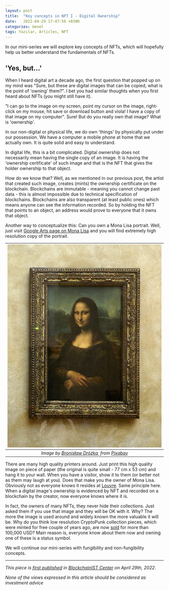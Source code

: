 ```yaml
---
layout: post
title:  "Key concepts in NFT I - Digital Ownership"
date:   2022-04-29 17:47:56 +0300
categories: Genel
tags: Yazılar, Articles, NFT
---
```


In our mini-series we will explore key concepts of NFTs, which will hopefully help us better understand the fundamentals of NFTs. 

## 'Yes, but...'
When I heard digital art a decade ago, the first question that popped up on my mind was "Sure, but these are digital images that can be copied, what is the point of 'owning' them?".  I bet you had similar thoughts when you first heard about NFTs (you might still have it). 

"I can go to the image on my screen, point my cursor on the image, right-click on my mouse, hit save or download button and viola! I have a copy of that image on my computer". Sure! But do you really own that image? What is 'ownership'. 

In our non-digital or physical life, we do own 'things' by physically put under our possession. We have a computer a mobile phone at home that we actually own. It is quite solid and easy to understand. 

In digital life, this is a bit complicated. Digital ownership does not necessarily mean having the single copy of an image. It is having the 'ownership certificate' of such image and that is the NFT that gives the holder ownership to that object. 

How do we know that? Well, as we mentioned in our previous post, the artist that created such image, creates (mints) the ownership certificate on the blockchain. Blockchains are immutable - meaning you cannot change past data - this is almost impossible due to technical specification of blockchains. Blockchains are also transparent (at least public ones) which means anyone can see the information recorded. So by holding the NFT that points to an object, an address would prove to everyone that it owns that object. 

Another way to conceptualize this: Can you own a Mona Lisa portrait. Well, just visit [Google Arts page on Mona Lisa](https://artsandculture.google.com/asset/portrait-de-lisa-gherardini-%C3%A9pouse-de-francesco-del-giocondo-dite-monna-lisa-la-gioconda-ou-la-joconde/EQEwC4DDeM7qkA?hl=en) and you will find extremely high resolution copy of the portrait. 

| ![mona_lisa](/assets/mona_lisa-1053852_800.jpg)|
|:--:| 
| *Image by [Bronisław Dróżka ](https://pixabay.com/users/uroburos-325152/) from [Pixabay](https://pixabay.com/)*|

There are many high quality printers around. Just print this high quality image on piece of paper (the original is quite small - 77 cm x 53 cm) and hang it to your wall. When you have a visitor, show it to them (or better not as them may laugh at you). Does that make you the owner of Mona Lisa. Obviously not as everyone knows it resides at [Louvre](https://en.wikipedia.org/wiki/Louvre). Same principle here. When a digital image's ownership is evidenced by NFT and recorded on a blockchain by the creator, now everyone knows where it is. 

In fact, the owners of many NFTs, they never hide their collections. Just asked them if you use that image and they will  be OK with it. Why? The more the image is used around and widely known the more valuable it will be. Why do you think low resolution CryptoPunk collection pieces, which were minted for free couple of years ago, are now [sold](https://opensea.io/collection/cryptopunks?tab=activity) for more than 100,000 USD?  Main reason is, everyone know about them now and owning one of these is a status symbol. 

We will continue our mini-series with fungibility and non-fungibility concepts. 

---
*This piece is [first published]() in [BlockchainIST Center](https://medium.com/blockchainist-center) on April 29th, 2022.*

*None of the views expressed in this article should be considered as investment advice*
